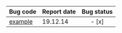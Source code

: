 |Bug code|Report date|Bug status|
|----|----|:--:|
|[example](https://github.com/wjcwqc/ACAOJ/blob/master/ReferenceSrc/README.md)|19.12.14|- [x] |
